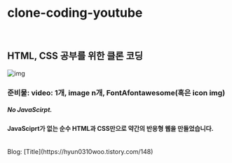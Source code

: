 # clone-coding-youtube

<br/>

## HTML, CSS 공부를 위한 클론 코딩



![img](https://user-images.githubusercontent.com/61106927/102522498-a9748a00-40d9-11eb-9baf-0737dcf91d8a.png)

### 준비물: video: 1개, image n개, FontAfontawesome(혹은 icon img)

##### No JavaScirpt.

#### JavaSciprt가 없는 순수 HTML과 CSS만으로 약간의 반응형 웹을 만들었습니다.
<br/>
Blog: [Title](https://hyun0310woo.tistory.com/148)
